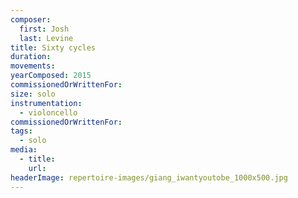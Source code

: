 ```yaml
---
composer:
  first: Josh
  last: Levine
title: Sixty cycles
duration:
movements:
yearComposed: 2015
commissionedOrWrittenFor:
size: solo
instrumentation:
  - violoncello
commissionedOrWrittenFor:
tags:
  - solo
media:
  - title:
    url:
headerImage: repertoire-images/giang_iwantyoutobe_1000x500.jpg
---
```


